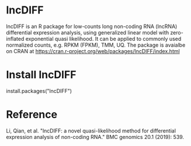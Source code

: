 # lncDIFF
lncDIFF is an R package for low-counts long non-coding RNA (lncRNA) differential expression analysis, using generalized linear model with zero-inflated exponential quasi likelihood. It can be applied to commonly used normalized counts, e.g. RPKM (FPKM), TMM, UQ. The package is avaialbe on CRAN at https://cran.r-project.org/web/packages/lncDIFF/index.html

# Install lncDIFF

install.packages("lncDIFF")

# Reference 

Li, Qian, et al. "lncDIFF: a novel quasi-likelihood method for differential expression analysis of non-coding RNA." BMC genomics 20.1 (2019): 539.
